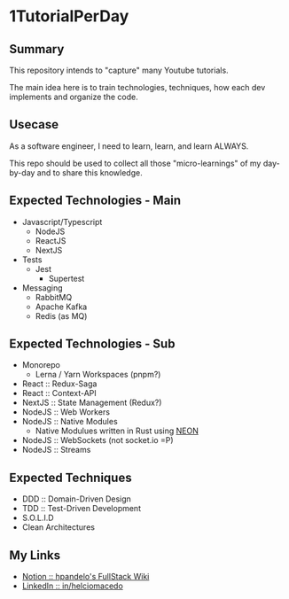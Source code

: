 # 1TutorialPerDay

## Summary

This repository intends to "capture" many Youtube tutorials.

The main idea here is to train technologies, techniques, how each dev implements and organize the code.

## Usecase

As a software engineer, I need to learn, learn, and learn ALWAYS. 

This repo should be used to collect all those "micro-learnings" of my day-by-day and to share this knowledge.

## Expected Technologies - Main

- Javascript/Typescript
  - NodeJS
  - ReactJS
  - NextJS
- Tests
  - Jest
    - Supertest
- Messaging
  - RabbitMQ
  - Apache Kafka
  - Redis (as MQ)

## Expected Technologies - Sub

- Monorepo
  - Lerna / Yarn Workspaces (pnpm?)
- React :: Redux-Saga
- React :: Context-API
- NextJS :: State Management (Redux?)
- NodeJS :: Web Workers
- NodeJS :: Native Modules
  - Native Modulues written in Rust using [NEON](https://neon-bindings.com/)
- NodeJS :: WebSockets (not socket.io =P)
- NodeJS :: Streams
## Expected Techniques

- DDD :: Domain-Driven Design
- TDD :: Test-Driven Development
- S.O.L.I.D
- Clean Architectures
## My Links

* [Notion :: hpandelo's FullStack Wiki](https://www.notion.so/hpandelo/Fullstack-Wiki-357948e726e6488d8b26b65085ac6ec0)
* [LinkedIn :: in/helciomacedo](https://www.linkedin.com/in/helciomacedo/)

